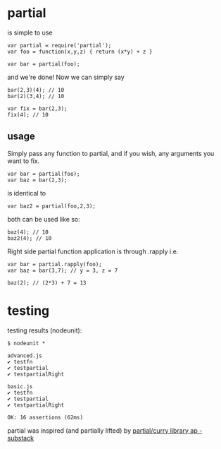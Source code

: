 partial
=======

is simple to use

	var partial = require('partial');
	var foo = function(x,y,z) { return (x*y) + z }
	
	var bar = partial(foo);

and we're done! Now we can simply say

	bar(2,3)(4); // 10
	bar(2)(3,4); // 10
	
	var fix = bar(2,3); 
	fix(4); // 10
	

usage
-----
Simply pass any function to partial, and if you wish, any arguments you want to fix.

	var bar = partial(foo);
	var baz = bar(2,3);

is identical to

	var baz2 = partial(foo,2,3);
	

both can be used like so:

	baz(4); // 10
	baz2(4); // 10

Right side partial function application is through .rapply i.e.

	var bar = partial.rapply(foo);
	var baz = bar(3,7); // y = 3, z = 7
	
	baz(2); // (2*3) + 7 = 13

testing
=======

testing results (nodeunit):

	$ nodeunit *

	advanced.js
	✔ testfn
	✔ testpartial
	✔ testpartialRight

	basic.js
	✔ testfn
	✔ testpartial
	✔ testpartialRight

	OK: 16 assertions (62ms)


partial was inspired (and partially lifted) by [partial/curry library ap - substack](https://github.com/substack/node-ap)
